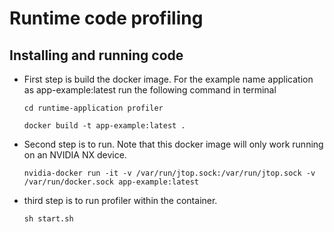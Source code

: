 # Runtime code profiling

## Installing and running code

- First step is build the docker image. For the example name application as app-example:latest run the following command in terminal

    ``` cd runtime-application profiler ```

    ``` docker build -t app-example:latest . ```

- Second step is to run. Note that this docker image will only work running on an NVIDIA NX device.

    ``` nvidia-docker run -it -v /var/run/jtop.sock:/var/run/jtop.sock -v /var/run/docker.sock app-example:latest ```

- third step is to run profiler within the container.

    ``` sh start.sh ```
